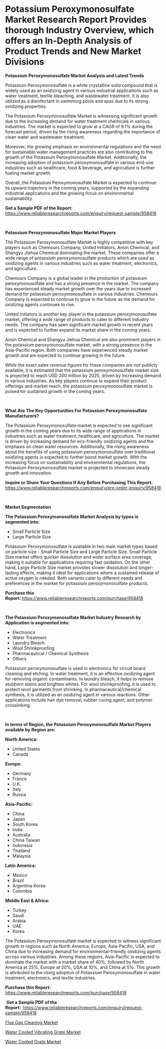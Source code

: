<p><h1>Potassium Peroxymonosulfate Market Research Report Provides thorough Industry Overview, which offers an In-Depth Analysis of Product Trends and New Market Divisions</h1></p><p><strong>Potassium Peroxymonosulfate Market Analysis and Latest Trends</strong></p>
<p><p>Potassium Peroxymonosulfate is a white crystalline solid compound that is widely used as an oxidizing agent in various industrial applications such as water treatment, textile bleaching, and wastewater treatment. It is also utilized as a disinfectant in swimming pools and spas due to its strong oxidizing properties.</p><p>The Potassium Peroxymonosulfate Market is witnessing significant growth due to the increasing demand for water treatment chemicals in various industries. The market is expected to grow at a CAGR of 9.1% during the forecast period, driven by the rising awareness regarding the importance of clean water and wastewater treatment.</p><p>Moreover, the growing emphasis on environmental regulations and the need for sustainable water management practices are also contributing to the growth of the Potassium Peroxymonosulfate Market. Additionally, the increasing adoption of potassium peroxymonosulfate in various end-use industries such as healthcare, food & beverage, and agriculture is further fueling market growth.</p><p>Overall, the Potassium Peroxymonosulfate Market is expected to continue its upward trajectory in the coming years, supported by the expanding industrial applications and the growing focus on environmental sustainability.</p></p>
<p><strong>Get a Sample PDF of the Report:&nbsp;</strong> <a href="https://www.reliableresearchreports.com/enquiry/request-sample/958418">https://www.reliableresearchreports.com/enquiry/request-sample/958418</a></p>
<p>&nbsp;</p>
<p><strong>Potassium Peroxymonosulfate Major Market Players</strong></p>
<p><p>The Potassium Peroxymonosulfate Market is highly competitive with key players such as Chemours Company, United Initiators, Ansin Chemical, and Shangyu Jiehua Chemical dominating the market. These companies offer a wide range of potassium peroxymonosulfate products which are used as oxidizing agents in various industries such as water treatment, electronics, and agriculture.</p><p>Chemours Company is a global leader in the production of potassium peroxymonosulfate and has a strong presence in the market. The company has experienced steady market growth over the years due to increased demand for potassium peroxymonosulfate in various industries. Chemours Company is expected to continue to grow in the future as the demand for oxidizing agents continues to rise.</p><p>United Initiators is another key player in the potassium peroxymonosulfate market, offering a wide range of products to cater to different industry needs. The company has seen significant market growth in recent years and is expected to further expand its market share in the coming years.</p><p>Ansin Chemical and Shangyu Jiehua Chemical are also prominent players in the potassium peroxymonosulfate market, with a strong presence in the Asia-Pacific region. Both companies have experienced steady market growth and are expected to continue growing in the future.</p><p>While the exact sales revenue figures for these companies are not publicly available, it is estimated that the potassium peroxymonosulfate market size is projected to reach USD 200 million by 2025, driven by increasing demand in various industries. As key players continue to expand their product offerings and market reach, the potassium peroxymonosulfate market is poised for sustained growth in the coming years.</p></p>
<p>&nbsp;</p>
<p><strong>What Are The Key Opportunities For Potassium Peroxymonosulfate Manufacturers?</strong></p>
<p><p>The Potassium Peroxymonosulfate market is expected to see significant growth in the coming years due to its wide range of applications in industries such as water treatment, healthcare, and agriculture. The market is driven by increasing demand for eco-friendly oxidizing agents and the emphasis on clean water resources. Additionally, the rising awareness about the benefits of using potassium peroxymonosulfate over traditional oxidizing agents is expected to further boost market growth. With the increasing focus on sustainability and environmental regulations, the Potassium Peroxymonosulfate market is projected to showcase steady growth and innovation.</p></p>
<p><strong>Inquire or Share Your Questions If Any Before Purchasing This Report:</strong> <a href="https://www.reliableresearchreports.com/enquiry/pre-order-enquiry/958418">https://www.reliableresearchreports.com/enquiry/pre-order-enquiry/958418</a></p>
<p>&nbsp;</p>
<p><strong>Market Segmentation</strong></p>
<p><strong>The Potassium Peroxymonosulfate Market Analysis by types is segmented into:</strong></p>
<p><ul><li>Small Particle Size</li><li>Large Particle Size</li></ul></p>
<p><p>Potassium Peroxymonosulfate is available in two main market types based on particle size - Small Particle Size and Large Particle Size. Small Particle Size market offers quicker dissolution and wider surface area coverage, making it suitable for applications requiring fast oxidation. On the other hand, Large Particle Size market provides slower dissolution and longer-lasting effects, making it ideal for applications where a sustained release of active oxygen is needed. Both variants cater to different needs and preferences in the market for potassium peroxymonosulfate products.</p></p>
<p><strong>Purchase this Report:&nbsp;</strong><a href="https://www.reliableresearchreports.com/purchase/958418">https://www.reliableresearchreports.com/purchase/958418</a></p>
<p>&nbsp;</p>
<p><strong>The Potassium Peroxymonosulfate Market Industry Research by Application is segmented into:</strong></p>
<p><ul><li>Electronics</li><li>Water Treatment</li><li>Laundry Bleach</li><li>Wool Shrinkproofing</li><li>Pharmaceutical / Chemical Synthesis</li><li>Others</li></ul></p>
<p><p>Potassium peroxymonosulfate is used in electronics for circuit board cleaning and etching. In water treatment, it is an effective oxidizing agent for removing organic contaminants. In laundry bleach, it helps to remove stubborn stains and brighten whites. For wool shrinkproofing, it is used to protect wool garments from shrinking. In pharmaceutical/chemical synthesis, it is utilized as an oxidizing agent in various reactions. Other applications include hair dye removal, rubber curing agent, and polymer crosslinking.</p></p>
<p>&nbsp;</p>
<p><strong>In terms of Region, the Potassium Peroxymonosulfate Market Players available by Region are:</strong></p>
<p>
    <p> <strong> North America: </strong>
        <ul>
            <li>United States</li>
            <li>Canada</li>
        </ul>
        </p> 
    <p> <strong> Europe: </strong>
        <ul>
            <li>Germany</li>
            <li>France</li>
            <li>U.K.</li>
            <li>Italy</li>
            <li>Russia</li>
        </ul>
        </p> 
    <p> <strong> Asia-Pacific: </strong>
        <ul>
            <li>China</li>
            <li>Japan</li>
            <li>South Korea</li>
            <li>India</li>
            <li>Australia</li>
            <li>China Taiwan</li>
            <li>Indonesia</li>
            <li>Thailand</li>
            <li>Malaysia</li>
        </ul>
        </p> 
    <p> <strong> Latin America: </strong>
        <ul>
            <li>Mexico</li>
            <li>Brazil</li>
            <li>Argentina Korea</li>
            <li>Colombia</li>
        </ul>
        </p> 
    <p> <strong> Middle East & Africa: </strong>
        <ul>
            <li>Turkey</li>
            <li>Saudi</li>
            <li>Arabia</li>
            <li>UAE</li>
            <li>Korea</li>
        </ul>
    </p>
    </p>
<p><p>The Potassium Peroxymonosulfate market is expected to witness significant growth in regions such as North America, Europe, Asia-Pacific, USA, and China due to increasing demand for environmental-friendly oxidizing agents across various industries. Among these regions, Asia-Pacific is expected to dominate the market with a market share of 40%, followed by North America at 25%, Europe at 20%, USA at 10%, and China at 5%. This growth is attributed to the rising adoption of Potassium Peroxymonosulfate in water treatment, electronics, and textile industries.</p></p>
<p><strong>Purchase this Report: </strong><a href="https://www.reliableresearchreports.com/purchase/958418">https://www.reliableresearchreports.com/purchase/958418</a></p>
<p>&nbsp;<strong>Get a Sample PDF of the Report:&nbsp;&nbsp;</strong><a href="https://www.reliableresearchreports.com/enquiry/request-sample/958418">https://www.reliableresearchreports.com/enquiry/request-sample/958418</a></p>
<p><strong></strong></p>
<p><p><a href="https://view.publitas.com/reportprime-1/flue-gas-cleaning-market-size-market-share-and-global-market-analysis-report-2023-2030/">Flue Gas Cleaning Market</a></p><p><a href="https://view.publitas.com/reportprime-1/water-cooled-vibrating-grate-market-size-market-share-and-global-market-analysis-report-2023-2030/">Water Cooled Vibrating Grate Market</a></p><p><a href="https://view.publitas.com/reportprime-1/water-cooled-grate-market-size-evaluating-its-market-trends-growth-and-projections-2023-2030/">Water Cooled Grate Market</a></p></p>